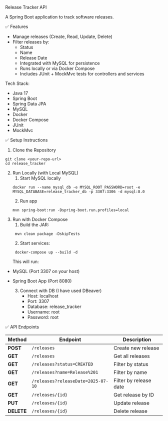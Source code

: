 Release Tracker API

A Spring Boot application to track software releases.

✅ Features
- Manage releases (Create, Read, Update, Delete)
- Filter releases by:
  - Status
  - Name 
  - Release Date 
  - Integrated with MySQL for persistence 
  - Runs locally or via Docker Compose 
  - Includes JUnit + MockMvc tests for controllers and services


Tech Stack:
- Java 17
- Spring Boot 
- Spring Data JPA 
- MySQL 
- Docker 
- Docker Compose 
- JUnit 
- MockMvc 

✅ Setup Instructions
1. Clone the Repository  
```
git clone <your-repo-url> 
cd release_tracker
```
2. Run Locally (with Local MySQL)
   1. Start MySQL locally
   ```
   docker run --name mysql_db -e MYSQL_ROOT_PASSWORD=root -e MYSQL_DATABASE=release_tracker_db -p 3307:3306 -d mysql:8.0
   ```
   2. Run app
   ```
   mvn spring-boot:run -Dspring-boot.run.profiles=local
   ```
3. Run with Docker Compose 
   1. Build the JAR:
   ```
    mvn clean package -DskipTests 
   ```
   2. Start services:
   ```
    docker-compose up --build -d
   ```
   This will run:
- MySQL (Port 3307 on your host)
- Spring Boot App (Port 8080)


  3. Connect with DB (I have used DBeaver)
     - Host: localhost 
     - Port: 3307 
     - Database: release_tracker 
     - Username: root 
     - Password: root


✅ API Endpoints

| Method     | Endpoint                           | Description            |
| ---------- | ---------------------------------- | ---------------------- |
| **POST**   | `/releases`                        | Create new release     |
| **GET**    | `/releases`                        | Get all releases       |
| **GET**    | `/releases?status=CREATED`         | Filter by status       |
| **GET**    | `/releases?name=Release%201`       | Filter by name         |
| **GET**    | `/releases?releaseDate=2025-07-10` | Filter by release date |
| **GET**    | `/releases/{id}`                   | Get release by ID      |
| **PUT**    | `/releases/{id}`                   | Update release         |
| **DELETE** | `/releases/{id}`                   | Delete release         |
